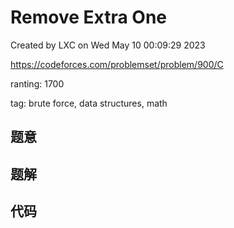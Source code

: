 # Remove Extra One

Created by LXC on Wed May 10 00:09:29 2023

https://codeforces.com/problemset/problem/900/C

ranting: 1700

tag: brute force, data structures, math

## 题意



## 题解



## 代码

``` cpp

```
